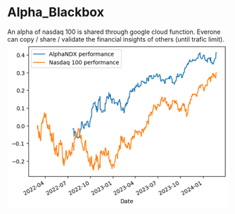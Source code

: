 # Alpha_Blackbox
An alpha of nasdaq 100 is shared through google cloud function. Everone can copy / share / validate the financial insights of others (until trafic limit).
![alt text](https://raw.githubusercontent.com/tcn1john/Alpha_Blackbox/main/performance.png)

